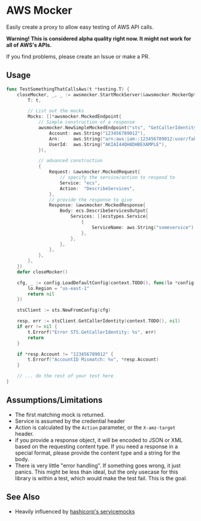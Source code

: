 # AWS Mocker

Easily create a proxy to allow easy testing of AWS API calls.

**Warning! This is considered alpha quality right now. It might not work for all of AWS's APIs.**

If you find problems, please create an Issue or make a PR.



## Usage

```go
func TestSomethingThatCallsAws(t *testing.T) {
	closeMocker, _, _ := awsmocker.StartMockServer(&awsmocker.MockerOptions{
		T: t,

		// List out the mocks
		Mocks: []*awsmocker.MockedEndpoint{
			// Simple construction of a response
			awsmocker.NewSimpleMockedEndpoint("sts", "GetCallerIdentity", sts.GetCallerIdentityOutput{
				Account: aws.String("123456789012"),
				Arn:     aws.String("arn:aws:iam::123456789012:user/fakeuser"),
				UserId:  aws.String("AKIAI44QH8DHBEXAMPLE"),
			}),

			// advanced construction
			{
				Request: &awsmocker.MockedRequest{
					// specify the service/action to respond to
					Service: "ecs",
					Action:  "DescribeServices",
				},
				// provide the response to give
				Response: &awsmocker.MockedResponse{
					Body: ecs.DescribeServicesOutput{
						Services: []ecstypes.Service{
							{
								ServiceName: aws.String("someservice"),
							},
						},
					},
				},
			},
		},
	})
	defer closeMocker()

	cfg, _ := config.LoadDefaultConfig(context.TODO(), func(lo *config.LoadOptions) error {
		lo.Region = "us-east-1"
		return nil
	})

	stsClient := sts.NewFromConfig(cfg)

	resp, err := stsClient.GetCallerIdentity(context.TODO(), nil)
	if err != nil {
		t.Errorf("Error STS.GetCallerIdentity: %s", err)
		return
	}

	if *resp.Account != "123456789012" {
		t.Errorf("AccountID Mismatch: %v", *resp.Account)
	}

	// ... do the rest of your test here
}
```

## Assumptions/Limitations
* The first matching mock is returned.
* Service is assumed by the credential header
* Action is calculated by the `Action` parameter, or the `X-amz-target` header.
* if you provide a response object, it will be encoded to JSON or XML based on the requesting content type. If you need a response in a special format, please provide the content type and a string for the body.
* There is very little "error handling". If something goes wrong, it just panics. This might be less than ideal, but the only usecase for this library is within a test, which would make the test fail. This is the goal.

## See Also
* Heavily influenced by [hashicorp's servicemocks](github.com/hashicorp/aws-sdk-go-base/v2/servicemocks)